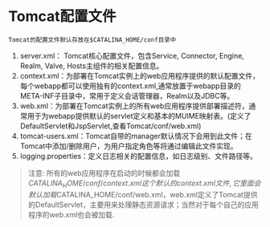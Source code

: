 # Tomcat配置文件

    Tomcat的配置文件默认存放在$CATALINA_HOME/conf目录中

1. server.xml： Tomcat核心配置文件，包含Service, Connector, Engine, Realm, Valve, Hosts主组件的相关配置信息。
2. context.xml：为部署在Tomcat实例上的web应用程序提供的默认配置文件，每个webapp都可以使用独有的context.xml,通常放置于webapp目录的META-INF子目录中，常用于定义会话管理器，Realm以及JDBC等。
3. web.xml：为部署在Tomcat实例上的所有web应用程序提供部署描述符，通常用于为webapp提供默认的servlet定义和基本的MUIME映射表。(定义了DefaultServlet和JspServlet,查看Tomcat/conf/web.xml)
4. tomcat-users.xml：Tomcat自带的manager默认情况下会用到此文件；在Tomcat中添加/删除用户，为用户指定角色等将通过编辑此文件实现。
5. logging.properties：定义日志相关的配置信息，如日志级别、文件路径等。

>注意: 所有的web应用程序在启动的时候都会加载 $CATALINA_HOME/conf/context.xml这个默认的context.xml文件,它里面会默认加载$CATALINA_HOME/conf/web.xml，web.xml定义了Tomcat提供的DefaultServlet，主要用来处理静态资源请求；当然对于每个自己的应用程序的web.xml也会被加载.
